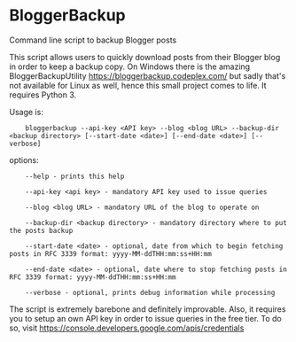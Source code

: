 # BloggerBackup
Command line script to backup Blogger posts

This script allows users to quickly download posts from their Blogger blog in order to keep a backup copy. On Windows there is the amazing BloggerBackupUtility https://bloggerbackup.codeplex.com/ but sadly that's not available for Linux as well, hence this small project comes to life. It requires Python 3.

Usage is:

        bloggerbackup --api-key <API key> --blog <blog URL> --backup-dir <backup directory> [--start-date <date>] [--end-date <date>] [--verbose]

options:

        --help - prints this help
        
        --api-key <api key> - mandatory API key used to issue queries

        --blog <blog URL> - mandatory URL of the blog to operate on

        --backup-dir <backup directory> - mandatory directory where to put the posts backup

        --start-date <date> - optional, date from which to begin fetching posts in RFC 3339 format: yyyy-MM-ddTHH:mm:ss+HH:mm

        --end-date <date> - optional, date where to stop fetching posts in RFC 3339 format: yyyy-MM-ddTHH:mm:ss+HH:mm

        --verbose - optional, prints debug information while processing
        
The script is extremely barebone and definitely improvable. Also, it requires you to setup an own API key in order to issue queries in the free tier. To do so, visit https://console.developers.google.com/apis/credentials
